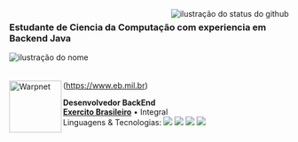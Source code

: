 <img align='right' src="https://github-readme-stats.vercel.app/api?username=JoaoVitor&show_icons=true&title_color=FFFFFF&text_color=FFFFFF&icon_color=FFFFFF&bg_color=4682B4&cache_seconds=2300" alt="ilustração do status do github">

### Estudante de Ciencia da Computação com experiencia em Backend Java

<img src="https://img.shields.io/static/v1?label=Perfil&message=Joao Vitor&color=f8efd4&style=for-the-badge&logo=GitHub" alt="ilustração do nome"><br>
<br> <br>
<img align="left" height="94px" width="94px" alt="Warpnet" src="https://logodownload.org/wp-content/uploads/2018/02/exercito-brasileiro-logo-2.png"/>(https://www.eb.mil.br)

**Desenvolvedor BackEnd** \
[**Exercito Brasileiro**](https://www.eb.mil.br/) • Integral \
Linguagens & Tecnologias: <img src="https://img.shields.io/badge/Java-ED8B00?style=for-the-badge&logo=java&logoColor=white"> <img src="https://img.shields.io/badge/Spring-6DB33F?style=for-the-badge&logo=spring&logoColor=white">
<img src="https://img.shields.io/badge/MySQL-00000F?style=for-the-badge&logo=mysql&logoColor=white">
<img src="https://img.shields.io/badge/Linux-FCC624?style=for-the-badge&logo=linux&logoColor=black">
<br/>
